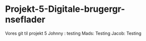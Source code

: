 # Projekt-5-Digitale-brugergr-nseflader
Vores git til projekt 5 
Johnny : testing
Mads: Testing
Jacob: Testing